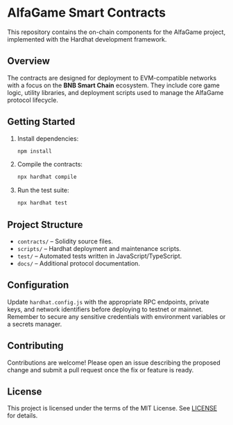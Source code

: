 # AlfaGame Smart Contracts

This repository contains the on-chain components for the AlfaGame project, implemented with the Hardhat development framework.

## Overview

The contracts are designed for deployment to EVM-compatible networks with a focus on the **BNB Smart Chain** ecosystem. They include core game logic, utility libraries, and deployment scripts used to manage the AlfaGame protocol lifecycle.

## Getting Started

1. Install dependencies:
   ```bash
   npm install
   ```
2. Compile the contracts:
   ```bash
   npx hardhat compile
   ```
3. Run the test suite:
   ```bash
   npx hardhat test
   ```

## Project Structure

- `contracts/` – Solidity source files.
- `scripts/` – Hardhat deployment and maintenance scripts.
- `test/` – Automated tests written in JavaScript/TypeScript.
- `docs/` – Additional protocol documentation.

## Configuration

Update `hardhat.config.js` with the appropriate RPC endpoints, private keys, and network identifiers before deploying to testnet or mainnet. Remember to secure any sensitive credentials with environment variables or a secrets manager.

## Contributing

Contributions are welcome! Please open an issue describing the proposed change and submit a pull request once the fix or feature is ready.

## License

This project is licensed under the terms of the MIT License. See [LICENSE](LICENSE) for details.
